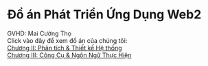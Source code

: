 # Đồ án Phát Triển Ứng Dụng Web2
GVHD: Mai Cường Thọ  
Click vào đây để xem đồ án của chúng tôi: </br> [Chương II: Phân tích & Thiết kế Hệ thống](https://docs.google.com/document/d/1pi4Qh42_agjLnEek-PigTcIwATttqnUa/edit?usp=sharing&ouid=101518168579416434368&rtpof=true&sd=true)
</br> [Chương III: Công Cụ & Ngôn Ngữ Thực Hiện](https://docs.google.com/document/d/1L2ipOxX6D3AIIdr8VP8TEYqGsN6gjFBy/edit?usp=sharing&ouid=101518168579416434368&rtpof=true&sd=true)
